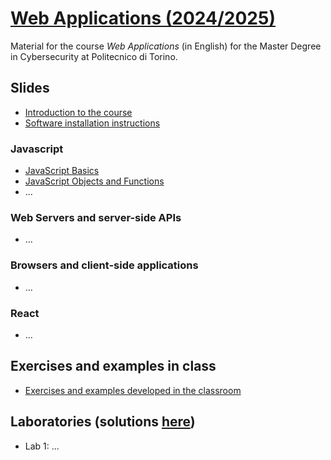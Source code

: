 # [Web Applications (2024/2025)](https://github.com/polito-WA-2025)

Material for the course _Web Applications_ (in English) for the Master Degree in Cybersecurity at Politecnico di Torino.

## Slides

- [Introduction to the course](slides/0-00-intro-2025-WA.pdf)
- [Software installation instructions](slides/0-01-installation-instructions-2025-WA.pdf)

### Javascript

- [JavaScript Basics](slides/1-01-javascript-basics.pdf)
- [JavaScript Objects and Functions](slides/1-02-javascript-objects-functions.pdf)
- ...

### Web Servers and server-side APIs

- ...
 
### Browsers and client-side applications

- ...

### React

- ...  

## Exercises and examples in class

- [Exercises and examples developed in the classroom](https://github.com/polito-WA-2025/wa-weeks)

## Laboratories (solutions [here](https://github.com/polito-WA-2025/labs-code))

- Lab 1: ...

